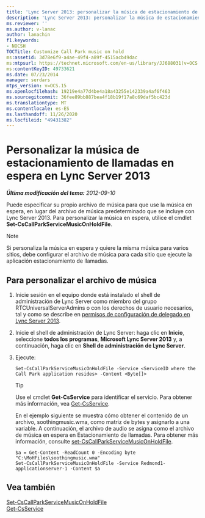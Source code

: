 ```yaml
---
title: 'Lync Server 2013: personalizar la música de estacionamiento de llamadas en espera'
description: 'Lync Server 2013: personalizar la música de estacionamiento de llamadas en espera.'
ms.reviewer: ''
ms.author: v-lanac
author: lanachin
f1.keywords:
- NOCSH
TOCTitle: Customize Call Park music on hold
ms:assetid: 3d78e6f9-a4ae-49f4-a89f-4515acb49dac
ms:mtpsurl: https://technet.microsoft.com/en-us/library/JJ688031(v=OCS.15)
ms:contentKeyID: 49733621
ms.date: 07/23/2014
manager: serdars
mtps_version: v=OCS.15
ms.openlocfilehash: 19219e4a77d4be4a18a43255e142339a4af6f463
ms.sourcegitcommit: 36fee89bb887bea4f18b19f17a8c69daf5bc423d
ms.translationtype: MT
ms.contentlocale: es-ES
ms.lasthandoff: 11/26/2020
ms.locfileid: "49431382"
---
```

# <a name="customize-call-park-music-on-hold-in-lync-server-2013"></a>Personalizar la música de estacionamiento de llamadas en espera en Lync Server 2013

<div data-xmlns="http://www.w3.org/1999/xhtml">

<div class="topic" data-xmlns="http://www.w3.org/1999/xhtml" data-msxsl="urn:schemas-microsoft-com:xslt" data-cs="https://msdn.microsoft.com/">

<div data-asp="https://msdn2.microsoft.com/asp">



</div>

<div id="mainSection">

<div id="mainBody">

<span> </span>

_**Última modificación del tema:** 2012-09-10_

Puede especificar su propio archivo de música para que use la música en espera, en lugar del archivo de música predeterminado que se incluye con Lync Server 2013. Para personalizar la música en espera, utilice el cmdlet **Set-CsCallParkServiceMusicOnHoldFile**.

<div>


> [!NOTE]  
> Si personaliza la música en espera y quiere la misma música para varios sitios, debe configurar el archivo de música para cada sitio que ejecute la aplicación estacionamiento de llamadas.



</div>

<div>

## <a name="to-customize-the-music-file"></a>Para personalizar el archivo de música

1.  Inicie sesión en el equipo donde está instalado el shell de administración de Lync Server como miembro del grupo RTCUniversalServerAdmins o con los derechos de usuario necesarios, tal y como se describe en [permisos de configuración de delegado en Lync Server 2013](lync-server-2013-delegate-setup-permissions.md).

2.  Inicie el shell de administración de Lync Server: haga clic en **Inicio**, seleccione **todos los programas**, **Microsoft Lync Server 2013** y, a continuación, haga clic en **Shell de administración de Lync Server**.

3.  Ejecute:
    
        Set-CsCallParkServiceMusicOnHoldFile -Service <ServiceID where the Call Park application resides> -Content <Byte[]>
    
    <div>
    

    > [!TIP]  
    > Use el cmdlet <STRONG>Get-CsService</STRONG> para identificar el servicio. Para obtener más información, vea <A href="https://docs.microsoft.com/powershell/module/skype/Get-CsService">Get-CsService</A>.

    
    </div>
    
    En el ejemplo siguiente se muestra cómo obtener el contenido de un archivo, soothingmusic.wma, como matriz de bytes y asignarlo a una variable. A continuación, el archivo de audio se asigna como el archivo de música en espera en Estacionamiento de llamadas. Para obtener más información, consulte [set-CsCallParkServiceMusicOnHoldFile](https://docs.microsoft.com/powershell/module/skype/Set-CsCallParkServiceMusicOnHoldFile).
    
        $a = Get-Content -ReadCount 0 -Encoding byte "C:\MoHFiles\soothingmusic.wma"
        Set-CsCallParkServiceMusicOnHoldFile -Service Redmond1-applicationserver-1 -Content $a

</div>

<div>

## <a name="see-also"></a>Vea también


[Set-CsCallParkServiceMusicOnHoldFile](https://docs.microsoft.com/powershell/module/skype/Set-CsCallParkServiceMusicOnHoldFile)  
[Get-CsService](https://docs.microsoft.com/powershell/module/skype/Get-CsService)  
  

</div>

</div>

<span> </span>

</div>

</div>

</div>

